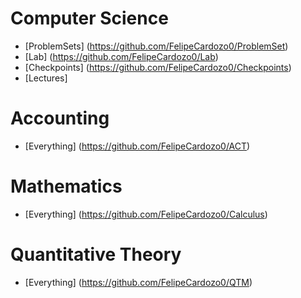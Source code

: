 # **Computer Science**
- [ProblemSets] (https://github.com/FelipeCardozo0/ProblemSet)
- [Lab] (https://github.com/FelipeCardozo0/Lab)
- [Checkpoints] (https://github.com/FelipeCardozo0/Checkpoints)
- [Lectures] 

# **Accounting** 
- [Everything] (https://github.com/FelipeCardozo0/ACT)

# **Mathematics** 
- [Everything] (https://github.com/FelipeCardozo0/Calculus)

# **Quantitative Theory** 
- [Everything] (https://github.com/FelipeCardozo0/QTM)

